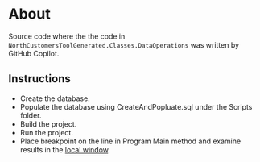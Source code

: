 ﻿# About

Source code where the the code in `NorthCustomersToolGenerated.Classes.DataOperations` was written by GitHub Copilot.

## Instructions

- Create the database.
- Populate the database using CreateAndPopluate.sql under the Scripts folder.
- Build the project.
- Run the project.
- Place breakpoint on the line in Program Main method and examine results in the [local window](https://learn.microsoft.com/en-us/visualstudio/debugger/autos-and-locals-windows?view=vs-2022).

